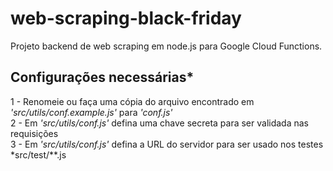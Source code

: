 # web-scraping-black-friday
Projeto backend de web scraping em node.js para Google Cloud Functions.

## Configurações necessárias*
1 - Renomeie ou faça uma cópia do arquivo encontrado em *'src/utils/conf.example.js'* para *'conf.js'*<br>
2 - Em *'src/utils/conf.js'* defina uma chave secreta para ser validada nas requisições<br>
3 - Em *'src/utils/conf.js'* defina a URL do servidor para ser usado nos testes *src/test/**.js<br>
